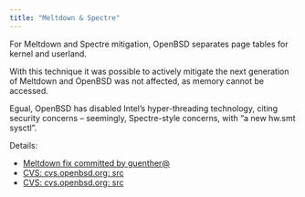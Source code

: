 ```yaml
---
title: "Meltdown & Spectre"
---
```


For Meltdown and Spectre mitigation, OpenBSD separates page tables for kernel
and userland.

With this technique it was possible to actively mitigate the next generation
of Meltdown and OpenBSD was not affected, as memory cannot be accessed.

Egual, OpenBSD has disabled Intel’s hyper-threading technology, citing security 
concerns – seemingly, Spectre-style concerns, with “a new hw.smt sysctl”.

Details:

* [Meltdown fix committed by guenther@](https://undeadly.org/cgi?action=article;sid=20180221201856)
* [CVS: cvs.openbsd.org: src](https://marc.info/?l=openbsd-cvs&m=151924107018358)
* [CVS: cvs.openbsd.org: src](https://www.mail-archive.com/source-changes@openbsd.org/msg99141.html)

